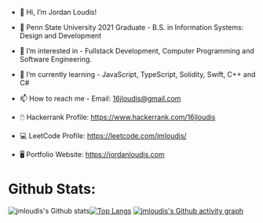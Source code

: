 - 👋 Hi, I’m Jordan Loudis!
- 🏫 Penn State University 2021 Graduate - B.S. in Information Systems: Design and Development

- 👀 I’m interested in - Fullstack Development, Computer Programming and Software Engineering. 
- 🌱 I’m currently learning - JavaScript, TypeScript, Solidity, Swift, C++ and C#
- 📫 How to reach me - Email: 16jloudis@gmail.com
- 🖱️ Hackerrank Profile: https://www.hackerrank.com/16jloudis
- 💻 LeetCode Profile: https://leetcode.com/jmloudis/
- 🖥️ Portfolio Website: https://jordanloudis.com
    
# Github Stats:
![jmloudis's Github stats](https://github-readme-stats.vercel.app/api?username=jmloudis&show_icons=true&theme=algolia&line_height=20)[![Top Langs](https://github-readme-stats.vercel.app/api/top-langs/?username=jmloudis&layout=compact&theme=algolia&langs_count=6)](https://github.com/anuraghazra/github-readme-stats)
[![jmloudis's Github activity graph](https://activity-graph.herokuapp.com/graph?username=jmloudis&theme=react-dark&hide_border=true)](https://github.com/ashutosh00710/github-readme-activity-graph)

<!---
jmloudis/jmloudis is a ✨ special ✨ repository because its `README.md` (this file) appears on your GitHub profile.
You can click the Preview link to take a look at your changes.
--->
